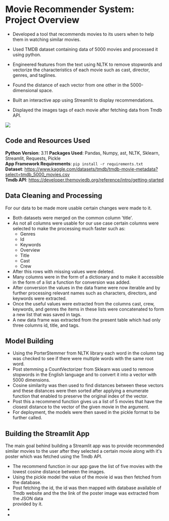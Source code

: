 # Movie Recommender System: Project Overview

+ Developed a tool that recommends movies to its users when to help them in watching similar movies.

+ Used TMDB dataset containing data of 5000 movies and processed it using python.

+ Engineered features from the text using NLTK to remove stopwords and vectorize the characteristics of each movie such as cast, director, genres, and taglines.

+ Found the distance of each vector from one other in the 5000-dimensional space.

+ Built an interactive app using Streamlit to display recommendations.

+ Displayed the images tags of each movie after fetching data from Tmdb API.
  
![](https://github.com/sarthakking5/Recommender-system/blob/main/images/resultf.gif)

## Code and Resources Used

**Python Version**: 3.11 **Packages Used**: Pandas, Numpy, ast, NLTK, Sklearn, Streamlit, Requests, Pickle\
**App Framework Requirements**: `pip install -r requirements.txt`\
**Dataset**: https://www.kaggle.com/datasets/tmdb/tmdb-movie-metadata?select=tmdb_5000_movies.csv \
**Tmdb API**: https://developer.themoviedb.org/reference/intro/getting-started

## Data Cleaning and Processing

For our data to be made more usable certain changes were made to it.

+ Both datasets were merged on the common column 'title'.
+ As not all columns were usable for our use case certain columns were selected to make the processing much faster such as:
    + Genres
    + Id
    + Keywords
    + Overview
    + Title
    + Cast
    + Crew
+ After this rows with missing values were deleted.
+ Many columns were in the form of a dictionary and to make it accessible in the form of a list a function for conversion was added.
+ After conversion the values in the data frame were now iterable and by further processing relevant names such as characters, directors, and keywords were 
  extracted.
+ Once the useful values were extracted from the columns cast, crew, keywords, and genres the items in these lists were concatenated to form a new list that was 
  saved in tags.
+ A new data frame was extracted from the present table which had only three columns id, title, and tags.

## Model Building

+ Using the PorterStemmer from NLTK library each word in the column tag was checked to see if there were multiple words with the same root word.
+ Post stemming a CountVectorizer from Sklearn was used to remove stopwords in the English language and to convert it into a vector with 5000 dimensions.
+ Cosine similarity was then used to find distances between these vectors and these distances were then sorted after applying a enumerate function that enabled to 
  preserve the original index of the vector.
+ Post this a recommend function gives us a list of 5 movies that have the closest distance to the vector of the given movie in the argument.
+  For deployment, the models were then saved in the pickle format to be further called.

## Building the Streamlit App

The main goal behind building a Streamlit app was to provide recommended similar movies to the user after they selected a certain movie along with it's poster which was fetched using the Tmdb API.

+ The recommend function in our app gave the list of five movies with the lowest cosine distance between the images.
+ Using the pickle model the value of the movie id was then fetched from the database.
+ Post fetching the id, the id was then mapped with database available of Tmdb website and the the link of the poster image was extracted from the JSON data     
  provided by it.
+
+ 


